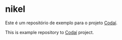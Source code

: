# nikel

Este é um repositório de exemplo para o projeto [Codaí](https://academy.growdev.com.br/).

This is example repository to [Codaí](https://academy.growdev.com.br/) project.
